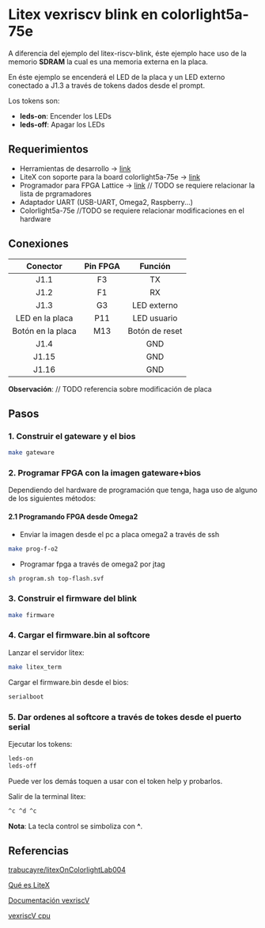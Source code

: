 # Litex vexriscv blink en colorlight5a-75e

<!-- ![Demostración](video/vexriscv-cl-5a-75e.gif) -->


A diferencia del ejemplo del litex-riscv-blink, éste ejemplo hace uso de la
memorio **SDRAM** la cual es una memoria externa en la placa.

En éste ejemplo se encenderá el LED de la placa y un LED externo conectado a J1.3
a través de tokens dados desde el prompt.

Los tokens son:

* **leds-on**: Encender los LEDs
* **leds-off**: Apagar los LEDs

## Requerimientos

* Herramientas de desarrollo -> [link](https://github.com/unal-digital-electronic/litex-and-softcore-projects/wiki/Herramientas-para-FPGAs-Lattice)
* LiteX con soporte para la board colorlight5a-75e -> [link](https://github.com/unal-digital-electronic/litex-and-softcore-projects/wiki/Instalaci%C3%B3n-de-Litex#litex-para-placa-colorlight-5a-75e)
* Programador para FPGA Lattice -> [link]() // TODO se requiere relacionar la lista de prgramadores
* Adaptador UART (USB-UART, Omega2, Raspberry...)
* Colorlight5a-75e //TODO se requiere relacionar modificaciones en el hardware

## Conexiones

|Conector |Pin FPGA|Función|
|:-------------:|:-------------:|:-----:|
| J1.1 | F3 |TX|
| J1.2 | F1 |RX|
| J1.3 | G3 |LED externo|
|LED en la placa| P11 |LED usuario|
|Botón en la placa| M13 |Botón de reset|
| J1.4 || GND |
| J1.15 || GND |
| J1.16 || GND |

**Observación**: // TODO referencia sobre modificación de placa

## Pasos

### 1. Construir el gateware y el bios

```bash
make gateware
```

### 2. Programar FPGA con la imagen gateware+bios

Dependiendo del hardware de programación que tenga, haga uso de alguno
de los siguientes métodos:

#### 2.1 Programando FPGA desde Omega2

* Enviar la imagen desde el pc a placa omega2 a través de ssh

```bash
make prog-f-o2
```

* Programar fpga a través de omega2 por jtag

```bash
sh program.sh top-flash.svf
```

### 3. Construir el firmware del blink

```bash
make firmware
```

### 4. Cargar el firmware.bin al softcore


Lanzar el servidor litex:

```bash
make litex_term
```

Cargar el firmware.bin desde el bios:

```bash
serialboot
```

### 5. Dar ordenes al softcore a través de tokes desde el puerto serial


Ejecutar los tokens:

```bash
leds-on
leds-off
```

Puede ver los demás toquen a usar con el token help y probarlos.

Salir de la terminal litex:

```bash
^c ^d ^c
```

**Nota**: La tecla control se simboliza con **^**.

## Referencias

[trabucayre/litexOnColorlightLab004](https://github.com/trabucayre/litexOnColorlightLab004)

[Qué es LiteX](https://github.com/timvideos/litex-buildenv/wiki/LiteX-for-Hardware-Engineers#litescope-sampler)

[Documentación vexriscV](https://github.com/SpinalHDL/VexRiscv)

[vexriscV cpu](https://tomverbeure.github.io/rtl/2018/12/06/The-VexRiscV-CPU-A-New-Way-To-Design.html#designing-a-cpu-the-traditional-way)

